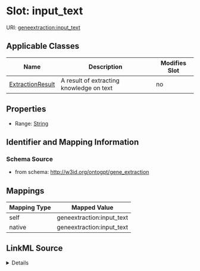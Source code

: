 

# Slot: input_text

URI: [geneextraction:input_text](http://w3id.org/ontogpt/gene_extractioninput_text)



<!-- no inheritance hierarchy -->





## Applicable Classes

| Name | Description | Modifies Slot |
| --- | --- | --- |
| [ExtractionResult](ExtractionResult.md) | A result of extracting knowledge on text |  no  |







## Properties

* Range: [String](String.md)





## Identifier and Mapping Information







### Schema Source


* from schema: http://w3id.org/ontogpt/gene_extraction




## Mappings

| Mapping Type | Mapped Value |
| ---  | ---  |
| self | geneextraction:input_text |
| native | geneextraction:input_text |




## LinkML Source

<details>
```yaml
name: input_text
from_schema: http://w3id.org/ontogpt/gene_extraction
rank: 1000
alias: input_text
owner: ExtractionResult
domain_of:
- ExtractionResult
range: string

```
</details>